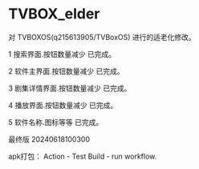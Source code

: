 # TVBOX_elder
对 TVBOXOS(q215613905/TVBoxOS) 进行的适老化修改。


1 搜索界面.按钮数量减少 已完成。

2 软件主界面.按钮数量减少 已完成。

3 剧集详情界面.按钮数量减少 已完成。

4 播放界面.按钮数量减少 已完成。

5 软件名称.图标等等 已完成。 

最终版 20240618100300



apk打包： Action - Test Build - run workflow.
